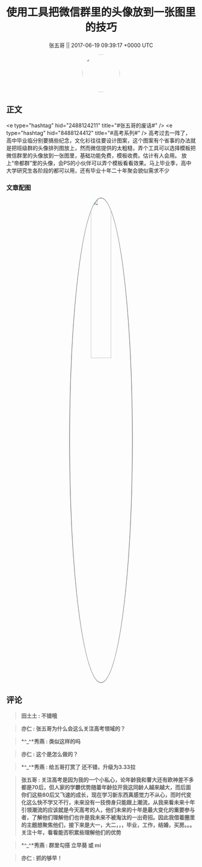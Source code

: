 <h1 align="center">使用工具把微信群里的头像放到一张图里的技巧</h1>




<p align="center">
    <a>张五哥 || 2017-06-19 09:39:17 &#43;0000 UTC</a>
</p>

<div align="center">
    <img src="https://images.zsxq.com/FgG0X9EnxRQVlX6M5uH1Ftrc3KNv?e=1590940799&amp;token=kIxbL07-8jAj8w1n4s9zv64FuZZNEATmlU_Vm6zD:W5htuLUMsu-oyJkDnSBmlG6Sdd0=" width="100" height="100" style="border:1px solid;border-radius:50%; color:#ffffff"/>
</div>




## 正文

<div>
&lt;e type=&#34;hashtag&#34; hid=&#34;2488124211&#34; title=&#34;#张五哥的废话#&#34; /&gt; &lt;e type=&#34;hashtag&#34; hid=&#34;8488124412&#34; title=&#34;#高考系列#&#34; /&gt; 
高考过去一阵了，高中毕业临分别要搞些纪念，文化衫往往要设计图案，这个图案有个省事的办法就是把班级群的头像排列图放上，然而微信提供的太粗糙，弄个工具可以选择模板把微信群里的头像放到一张图里，基础功能免费，模板收费。估计有人会用。
放上“帝都群”里的头像，会PS的小伙伴可以弄个模板看看效果。马上毕业季，高中大学研究生各阶段的都可以用，还有毕业十年二十年聚会貌似需求不少
</div>

### 文章配图

<div class="image" align="center">

<img src="https://images.zsxq.com/FqU86OyuvCQuCudIgdjBJueaB_2y?imageMogr2/auto-orient/thumbnail/800x/format/jpg/blur/1x0/quality/75&amp;e=1590940799&amp;token=kIxbL07-8jAj8w1n4s9zv64FuZZNEATmlU_Vm6zD:QV-2HfsyZ2SQ6IuWbs6F2_o7dc4=" width="33%" height="33%" style="border:1px solid;border-radius:50%; color:#3c3f41"/>

</div>


## 评论

<div align="left">
<div>

<blockquote >
<span> <strong>田土土 : 不错哦 </strong></span>
</blockquote>

<blockquote >
<span> <strong>亦仁 : 张五哥为什么会这么关注高考领域的？ </strong></span>
</blockquote>

<blockquote >
<span> <strong>*^_^*秀燕 : 类似这样的吗 </strong></span>
</blockquote>

<blockquote >
<span> <strong>亦仁 : 这个是怎么做的？ </strong></span>
</blockquote>

<blockquote >
<span> <strong>*^_^*秀燕 : 给五哥打赏了 还不错，升级为3.33拉 </strong></span>
</blockquote>

<blockquote >
<span> <strong>张五哥 : 关注高考是因为我的一个小私心，论年龄我和曹大还有欧神差不多都是70后，但人家的学霸优势随着年龄拉开我这同龄人越来越大，而后面你们这些80后又飞速的成长，现在学习新东西真感觉力不从心，而时代变化这么快不学又不行，未来没有一技傍身只能跟上潮流，从我来看未来十年引领潮流的应该就是今天高考的人，他们未来的十年是最大变化的重要参与者，了解他们理解他们也许是我未来不被淘汰的一出奇招。因此我借着圈里的主题想聚焦他们，接下来是大一，大二，，，毕业，工作，结婚，买房。。。关注十年，看看能否积累些理解他们的优势 </strong></span>
</blockquote>

<blockquote >
<span> <strong>*^_^*秀燕 : 群里勾搭 立早葵 或 mi </strong></span>
</blockquote>

<blockquote >
<span> <strong>亦仁 : 抓的够早！ </strong></span>
</blockquote>

</div>
</div>
